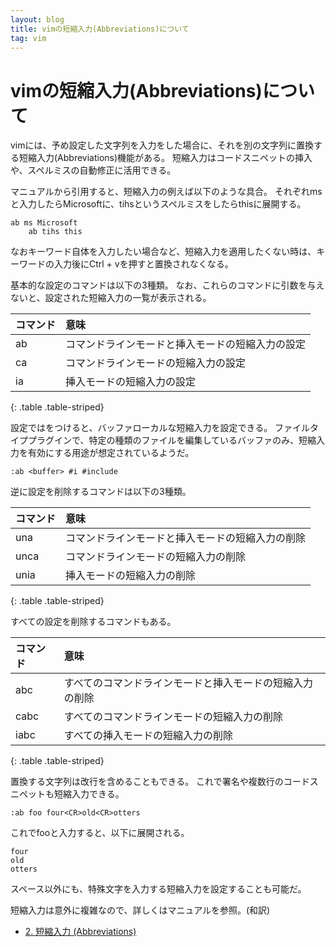 ```yaml
---
layout: blog
title: vimの短縮入力(Abbreviations)について
tag: vim
---
```


# vimの短縮入力(Abbreviations)について

vimには、予め設定した文字列を入力をした場合に、それを別の文字列に置換する短縮入力(Abbreviations)機能がある。
短縮入力はコードスニペットの挿入や、スペルミスの自動修正に活用できる。

マニュアルから引用すると、短縮入力の例えば以下のような具合。
それぞれmsと入力したらMicrosoftに、tihsというスペルミスをしたらthisに展開する。

    ab ms Microsoft
		ab tihs this

なおキーワード自体を入力したい場合など、短縮入力を適用したくない時は、キーワードの入力後にCtrl + vを押すと置換されなくなる。

基本的な設定のコマンドは以下の3種類。
なお、これらのコマンドに引数を与えないと、設定された短縮入力の一覧が表示される。

|コマンド|意味|
|:-|:-|
|ab|コマンドラインモードと挿入モードの短縮入力の設定|
|ca|コマンドラインモードの短縮入力の設定|
|ia|挿入モードの短縮入力の設定|
{: .table .table-striped}

設定では<buffer>をつけると、バッファローカルな短縮入力を設定できる。
ファイルタイププラグインで、特定の種類のファイルを編集しているバッファのみ、短縮入力を有効にする用途が想定されているようだ。

    :ab <buffer> #i #include

逆に設定を削除するコマンドは以下の3種類。

|コマンド|意味|
|:-|:-|
|una|コマンドラインモードと挿入モードの短縮入力の削除|
|unca|コマンドラインモードの短縮入力の削除|
|unia|挿入モードの短縮入力の削除|
{: .table .table-striped}

すべての設定を削除するコマンドもある。

|コマンド|意味|
|:-|:-|
|abc|すべてのコマンドラインモードと挿入モードの短縮入力の削除|
|cabc|すべてのコマンドラインモードの短縮入力の削除|
|iabc|すべての挿入モードの短縮入力の削除|
{: .table .table-striped}

置換する文字列は改行を含めることもできる。
これで署名や複数行のコードスニペットも短縮入力できる。

    :ab foo four<CR>old<CR>otters

これでfooと入力すると、以下に展開される。

    four
    old
    otters

スペース以外にも、特殊文字を入力する短縮入力を設定することも可能だ。

短縮入力は意外に複雑なので、詳しくはマニュアルを参照。(和訳)

- [2. 短縮入力 (Abbreviations)](http://vim-jp.org/vimdoc-ja/map.html#abbreviations)
